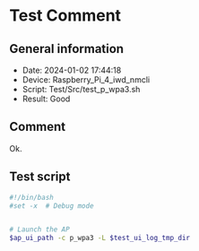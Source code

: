 # Test Comment

## General information

- Date:       2024-01-02 17:44:18
- Device:     Raspberry_Pi_4_iwd_nmcli
- Script:     Test/Src/test_p_wpa3.sh
- Result:     Good

## Comment

Ok.

## Test script

```bash
#!/bin/bash
#set -x  # Debug mode


# Launch the AP
$ap_ui_path -c p_wpa3 -L $test_ui_log_tmp_dir

```

